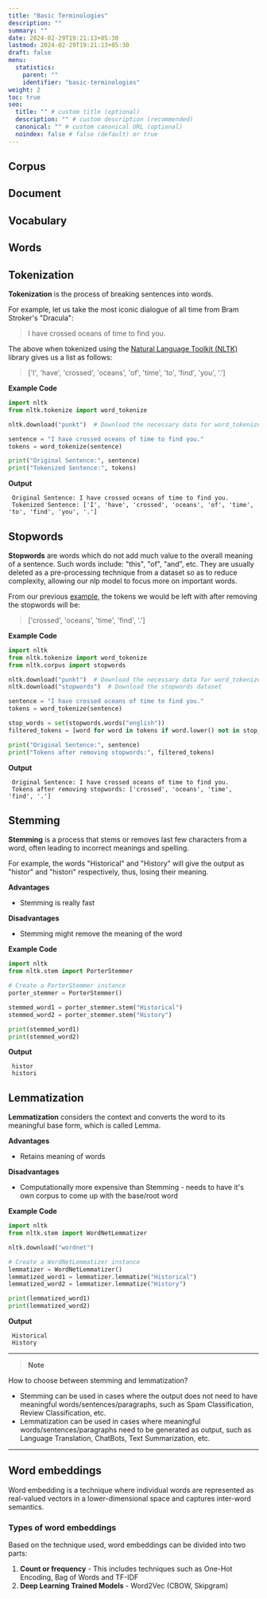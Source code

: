 ```yaml
---
title: "Basic Terminologies"
description: ""
summary: ""
date: 2024-02-29T19:21:13+05:30
lastmod: 2024-02-29T19:21:13+05:30
draft: false
menu:
  statistics:
    parent: ""
    identifier: "basic-terminologies"
weight: 2
toc: true
seo:
  title: "" # custom title (optional)
  description: "" # custom description (recommended)
  canonical: "" # custom canonical URL (optional)
  noindex: false # false (default) or true
---
```

## Corpus

## Document

## Vocabulary

## Words

## Tokenization

**Tokenization** is the process of breaking sentences into words.

For example, let us take the most iconic dialogue of all time from Bram Stroker's "Dracula":

> I have crossed oceans of time to find you.

The above when tokenized using the [Natural Language Toolkit (NLTK)](https://www.nltk.org/) library gives us a list as follows:

> ['I', 'have', 'crossed', 'oceans', 'of', 'time', 'to', 'find', 'you', '.']

**Example Code**
```python
import nltk
from nltk.tokenize import word_tokenize

nltk.download("punkt")  # Download the necessary data for word_tokenize

sentence = "I have crossed oceans of time to find you."
tokens = word_tokenize(sentence)

print("Original Sentence:", sentence)
print("Tokenized Sentence:", tokens)
```

**Output**
```
 Original Sentence: I have crossed oceans of time to find you.
 Tokenized Sentence: ['I', 'have', 'crossed', 'oceans', 'of', 'time', 'to', 'find', 'you', '.']
```

## Stopwords

**Stopwords** are words which do not add much value to the overall meaning of a sentence. Such words include: "this", "of", "and", etc. They are usually deleted as a pre-processing technique from a dataset so as to reduce complexity, allowing our nlp model to focus more on important words.

From our previous [example](#tokenization), the tokens we would be left with after removing the stopwords will be:

> ['crossed', 'oceans', 'time', 'find', '.']

**Example Code**
```python
import nltk
from nltk.tokenize import word_tokenize
from nltk.corpus import stopwords

nltk.download("punkt")  # Download the necessary data for word_tokenize
nltk.download("stopwords")  # Download the stopwords dataset

sentence = "I have crossed oceans of time to find you."
tokens = word_tokenize(sentence)

stop_words = set(stopwords.words("english"))
filtered_tokens = [word for word in tokens if word.lower() not in stop_words]

print("Original Sentence:", sentence)
print("Tokens after removing stopwords:", filtered_tokens)
```

**Output**
```
 Original Sentence: I have crossed oceans of time to find you.
 Tokens after removing stopwords: ['crossed', 'oceans', 'time', 'find', '.']
```

## Stemming

**Stemming** is a process that stems or removes last few characters from a word, often leading to incorrect meanings and spelling.

For example, the words "Historical" and "History" will give the output as "histor" and "histori" respectively, thus, losing their meaning.

**Advantages**

* Stemming is really fast

**Disadvantages**

* Stemming might remove the meaning of the word

**Example Code**

```python
import nltk
from nltk.stem import PorterStemmer

# Create a PorterStemmer instance
porter_stemmer = PorterStemmer()

stemmed_word1 = porter_stemmer.stem("Historical")
stemmed_word2 = porter_stemmer.stem("History")

print(stemmed_word1)
print(stemmed_word2)
```

**Output**
```
 histor
 histori
```

## Lemmatization

**Lemmatization** considers the context and converts the word to its meaningful base form, which is called Lemma.

**Advantages**

* Retains meaning of words

**Disadvantages**

* Computationally more expensive than Stemming - needs to have it's own corpus to come up with the base/root word

**Example Code**
```python
import nltk
from nltk.stem import WordNetLemmatizer

nltk.download("wordnet")

# Create a WordNetLemmatizer instance
lemmatizer = WordNetLemmatizer()
lemmatized_word1 = lemmatizer.lemmatize("Historical")
lemmatized_word2 = lemmatizer.lemmatize("History")

print(lemmatized_word1)
print(lemmatized_word2)
```

**Output**
```
 Historical
 History
```

---
> **Note**

How to choose between stemming and lemmatization?
* Stemming can be used in cases where the output does not need to have meaningful words/sentences/paragraphs, such as Spam Classification, Review Classification, etc.
* Lemmatization can be used in cases where meaningful words/sentences/paragraphs need to be generated as output, such as Language Translation, ChatBots, Text Summarization, etc.

---

## Word embeddings

Word embedding is a technique where individual words are represented as real-valued vectors in a lower-dimensional space and captures inter-word semantics.

### Types of word embeddings

Based on the technique used, word embeddings can be divided into two parts:
1. **Count or frequency** - This includes techniques such as One-Hot Encoding, Bag of Words and TF-IDF
2. **Deep Learning Trained Models** - Word2Vec (CBOW, Skipgram)